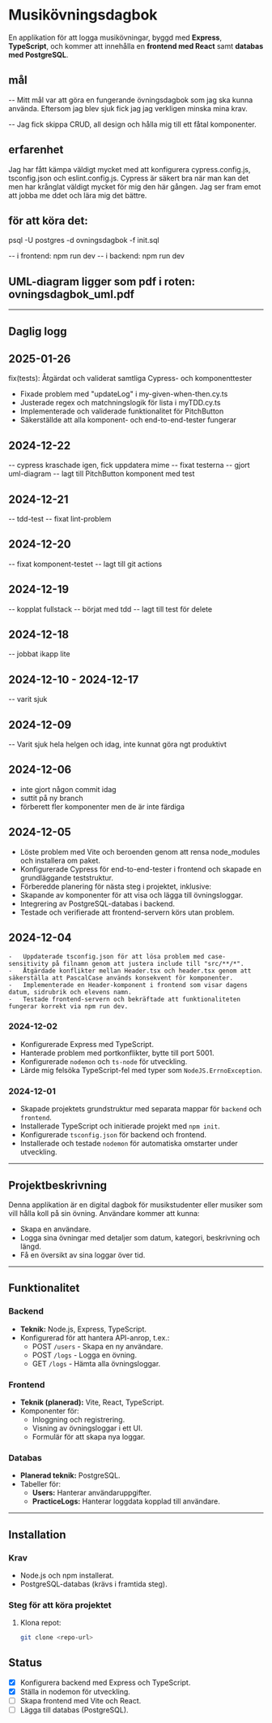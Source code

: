 # Musikövningsdagbok

En applikation för att logga musikövningar, byggd med **Express**, **TypeScript**, och kommer att innehålla en **frontend med React** samt **databas med PostgreSQL**.

## mål

-- Mitt mål var att göra en fungerande övningsdagbok som jag ska kunna använda. Eftersom jag blev sjuk fick jag jag verkligen minska mina krav.

-- Jag fick skippa CRUD, all design och hålla mig till ett fåtal komponenter.

## erfarenhet

Jag har fått kämpa väldigt mycket med att konfigurera cypress.config.js, tsconfig.json och eslint.config.js. Cypress är säkert bra när man kan det men har krånglat väldigt mycket för mig den här gången. Jag ser fram emot att jobba me ddet och lära mig det bättre.

## för att köra det:

psql -U postgres -d ovningsdagbok -f init.sql

-- i frontend: npm run dev
-- i backend: npm run dev

## UML-diagram ligger som pdf i roten: ovningsdagbok_uml.pdf

---

## Daglig logg

## 2025-01-26

fix(tests): Åtgärdat och validerat samtliga Cypress- och komponenttester

- Fixade problem med "updateLog" i my-given-when-then.cy.ts
- Justerade regex och matchningslogik för lista i myTDD.cy.ts
- Implementerade och validerade funktionalitet för PitchButton
- Säkerställde att alla komponent- och end-to-end-tester fungerar

## 2024-12-22

-- cypress kraschade igen, fick uppdatera mime
-- fixat testerna
-- gjort uml-diagram
-- lagt till PitchButton komponent med test

## 2024-12-21

-- tdd-test
-- fixat lint-problem

## 2024-12-20

-- fixat komponent-testet
-- lagt till git actions

## 2024-12-19

-- kopplat fullstack
-- börjat med tdd
-- lagt till test för delete

## 2024-12-18

-- jobbat ikapp lite

## 2024-12-10 - 2024-12-17

-- varit sjuk

## 2024-12-09

-- Varit sjuk hela helgen och idag, inte kunnat göra ngt produktivt

## 2024-12-06

- inte gjort någon commit idag
- suttit på ny branch
- förberett fler komponenter men de är inte färdiga

## 2024-12-05

- Löste problem med Vite och beroenden genom att rensa node_modules och installera om paket.
- Konfigurerade Cypress för end-to-end-tester i frontend och skapade en grundläggande teststruktur.
- Förberedde planering för nästa steg i projektet, inklusive:
- Skapande av komponenter för att visa och lägga till övningsloggar.
- Integrering av PostgreSQL-databas i backend.
- Testade och verifierade att frontend-servern körs utan problem.

## 2024-12-04

    -	Uppdaterade tsconfig.json för att lösa problem med case-sensitivity på filnamn genom att justera include till "src/**/*".
    -	Åtgärdade konflikter mellan Header.tsx och header.tsx genom att säkerställa att PascalCase används konsekvent för komponenter.
    -	Implementerade en Header-komponent i frontend som visar dagens datum, sidrubrik och elevens namn.
    -	Testade frontend-servern och bekräftade att funktionaliteten fungerar korrekt via npm run dev.

### 2024-12-02

- Konfigurerade Express med TypeScript.
- Hanterade problem med portkonflikter, bytte till port 5001.
- Konfigurerade `nodemon` och `ts-node` för utveckling.
- Lärde mig felsöka TypeScript-fel med typer som `NodeJS.ErrnoException`.

### 2024-12-01

- Skapade projektets grundstruktur med separata mappar för `backend` och `frontend`.
- Installerade TypeScript och initierade projekt med `npm init`.
- Konfigurerade `tsconfig.json` för backend och frontend.
- Installerade och testade `nodemon` för automatiska omstarter under utveckling.

---

## Projektbeskrivning

Denna applikation är en digital dagbok för musikstudenter eller musiker som vill hålla koll på sin övning. Användare kommer att kunna:

- Skapa en användare.
- Logga sina övningar med detaljer som datum, kategori, beskrivning och längd.
- Få en översikt av sina loggar över tid.

---

## Funktionalitet

### Backend

- **Teknik:** Node.js, Express, TypeScript.
- Konfigurerad för att hantera API-anrop, t.ex.:
  - POST `/users` - Skapa en ny användare.
  - POST `/logs` - Logga en övning.
  - GET `/logs` - Hämta alla övningsloggar.

### Frontend

- **Teknik (planerad):** Vite, React, TypeScript.
- Komponenter för:
  - Inloggning och registrering.
  - Visning av övningsloggar i ett UI.
  - Formulär för att skapa nya loggar.

### Databas

- **Planerad teknik:** PostgreSQL.
- Tabeller för:
  - **Users:** Hanterar användaruppgifter.
  - **PracticeLogs:** Hanterar loggdata kopplad till användare.

---

## Installation

### Krav

- Node.js och npm installerat.
- PostgreSQL-databas (krävs i framtida steg).

### Steg för att köra projektet

1. Klona repot:
   ```bash
   git clone <repo-url>
   ```

## Status

- [x] Konfigurera backend med Express och TypeScript.
- [x] Ställa in nodemon för utveckling.
- [ ] Skapa frontend med Vite och React.
- [ ] Lägga till databas (PostgreSQL).

